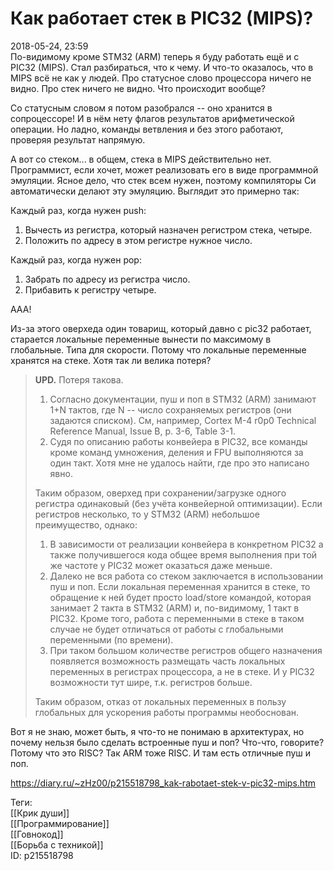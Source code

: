 Как работает стек в PIC32 (MIPS)?
==================================

   
 2018-05-24, 23:59   
  По-видимому кроме STM32 (ARM) теперь я буду работать ещё и с PIC32 (MIPS). Стал разбираться, что к чему. И что-то оказалось, что в MIPS всё не как у людей. Про статусное слово процессора ничего не видно. Про стек ничего не видно. Что происходит вообще?   
   
 Со статусным словом я потом разобрался -- оно хранится в сопроцессоре! И в нём нету флагов результатов арифметической операции. Но ладно, команды ветвления и без этого работают, проверяя результат напрямую.   
   
 А вот со стеком... в общем, стека в MIPS действительно нет. Программист, если хочет, может реализовать его в виде программной эмуляции. Ясное дело, что стек всем нужен, поэтому компиляторы Си автоматически делают эту эмуляцию. Выглядит это примерно так:   
   
 Каждый раз, когда нужен push:   
   
 1. Вычесть из регистра, который назначен регистром стека, четыре.   
 2. Положить по адресу в этом регистре нужное число.   
   
 Каждый раз, когда нужен pop:   
   
 1. Забрать по адресу из регистра число.   
 2. Прибавить к регистру четыре.   
   
 ААА!   
   
 Из-за этого оверхеда один товарищ, который давно с pic32 работает, старается локальные переменные вынести по максимому в глобальные. Типа для скорости. Потому что локальные переменные хранятся на стеке. Хотя так ли велика потеря?   
   
 
>   **UPD.**  Потеря такова.   
>    
>  1. Согласно документации, пуш и поп в STM32 (ARM) занимают 1+N тактов, где N -- число сохраняемых регистров (они задаются списком). См, например, Cortex M-4 r0p0 Technical Reference Manual, Issue B, p. 3-6, Table 3-1.   
>  2. Судя по описанию работы конвейера в PIC32, все команды кроме команд умножения, деления и FPU выполняются за один такт. Хотя мне не удалось найти, где про это написано явно.   
>    
>  Таким образом, оверхед при сохранении/загрузке одного регистра одинаковый (без учёта конвейерной оптимизации). Если регистров несколько, то у STM32 (ARM) небольшое преимущество, однако:   
>  1. В зависимости от реализации конвейера в конкретном PIC32 а также получившегося кода общее время выполнения при той же частоте у PIC32 может оказаться даже меньше.   
>  2. Далеко не вся работа со стеком заключается в использовании пуш и поп. Если локальная переменная хранится в стеке, то обращение к ней будет просто load/store командой, которая занимает 2 такта в STM32 (ARM) и, по-видимому, 1 такт в PIC32. Кроме того, работа с переменными в стеке в таком случае не будет отличаться от работы с глобальными переменными (по времени).   
>  3. При таком большом количестве регистров общего назначения появляется возможность размещать часть локальных переменных в регистрах процессора, а не в стеке. И у PIC32 возможности тут шире, т.к. регистров больше.   
>    
>  Таким образом, отказ от локальных переменных в пользу глобальных для ускорения работы программы необоснован. 

   
   
 Вот я не знаю, может быть, я что-то не понимаю в архитектурах, но почему нельзя было сделать встроенные пуш и поп? Что-что, говорите? Потому что это RISC? Так ARM тоже RISC. И там есть отличные пуш и поп.   
    
 <https://diary.ru/~zHz00/p215518798_kak-rabotaet-stek-v-pic32-mips.htm>   
   
 Теги:   
 [[Крик души]]   
 [[Программирование]]   
 [[Говнокод]]   
 [[Борьба с техникой]]   
 ID: p215518798